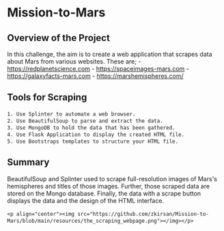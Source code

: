 # Mission-to-Mars
## Overview of the Project
In this challenge, the aim is to create a web application that scrapes data about Mars from various websites. These are;
    - https://redplanetscience.com
    - https://spaceimages-mars.com
    - https://galaxyfacts-mars.com
    - https://marshemispheres.com/
## Tools for Scraping
    1. Use Splinter to automate a web browser.
    2. Use BeautifulSoup to parse and extract the data.
    3. Use MongoDB to hold the data that has been gathered.
    4. Use Flask Application to display the created HTML file.
    5. Use Bootstraps templates to structure your HTML file.
## Summary
BeautifulSoup and Splinter used to scrape full-resolution images of Mars's hemispheres and titles of those images. Further, those scraped data are stored on the Mongo database. Finally, the data with a scrape button displays the data and the design of the HTML interface. 

    <p align="center"><img src="https://github.com/zkirsan/Mission-to-Mars/blob/main/resources/the_scraping_webpage.png"></img></p>
